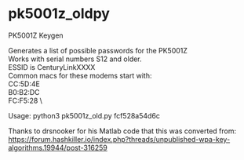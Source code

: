 # pk5001z_oldpy
PK5001Z Keygen

Generates a list of possible passwords for the PK5001Z \
Works with serial numbers S12 and older. \
ESSID is CenturyLinkXXXX \
Common macs for these modems start with: \
CC:5D:4E \
B0:B2:DC \
FC:F5:28 \

Usage: python3 pk5001z_old.py fcf528a54d6c

Thanks to drsnooker for his Matlab code that this was converted from: https://forum.hashkiller.io/index.php?threads/unpublished-wpa-key-algorithms.19944/post-316259
